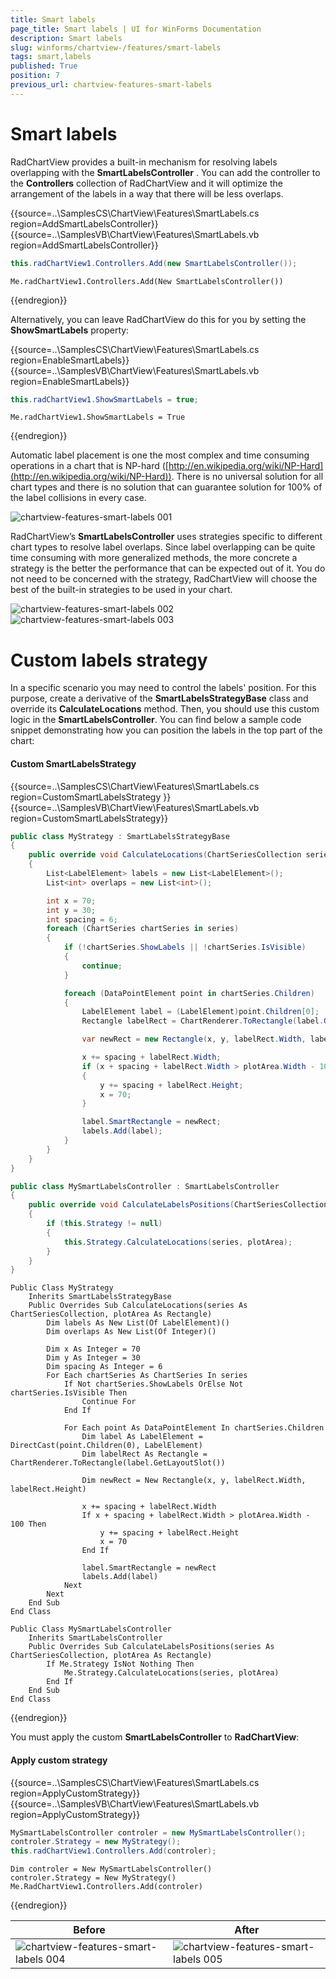 ```yaml
---
title: Smart labels
page_title: Smart labels | UI for WinForms Documentation
description: Smart labels
slug: winforms/chartview-/features/smart-labels
tags: smart,labels
published: True
position: 7
previous_url: chartview-features-smart-labels
---
```


# Smart labels

RadChartView provides a built-in mechanism for resolving labels overlapping with the __SmartLabelsController__ . You can add the controller to the __Controllers__ collection of RadChartView and it will optimize the arrangement of the labels in a way that there will be less overlaps. 

{{source=..\SamplesCS\ChartView\Features\SmartLabels.cs region=AddSmartLabelsController}} 
{{source=..\SamplesVB\ChartView\Features\SmartLabels.vb region=AddSmartLabelsController}} 

````C#
this.radChartView1.Controllers.Add(new SmartLabelsController());

````
````VB.NET
Me.radChartView1.Controllers.Add(New SmartLabelsController())

````

{{endregion}}  

Alternatively, you can leave RadChartView do this for you by setting the __ShowSmartLabels__ property: 

{{source=..\SamplesCS\ChartView\Features\SmartLabels.cs region=EnableSmartLabels}} 
{{source=..\SamplesVB\ChartView\Features\SmartLabels.vb region=EnableSmartLabels}} 

````C#
this.radChartView1.ShowSmartLabels = true;

````
````VB.NET
Me.radChartView1.ShowSmartLabels = True

````

{{endregion}} 


 
Automatic label placement is one the most complex and time consuming operations in a chart that is NP-hard ([http://en.wikipedia.org/wiki/NP-Hard](http://en.wikipedia.org/wiki/NP-Hard)). There is no universal solution for all chart types and there is no solution that can guarantee solution for 100% of the label collisions in every case.

![chartview-features-smart-labels 001](images/chartview-features-smart-labels001.png)

RadChartView’s __SmartLabelsController__ uses strategies specific to different chart types to resolve label overlaps. Since label overlapping can be quite time consuming with more generalized methods, the more concrete a strategy is the better the performance that can be expected out of it. You do not need to be concerned with the strategy, RadChartView will choose the best of the built-in strategies to be used in your chart.

![chartview-features-smart-labels 002](images/chartview-features-smart-labels002.png)![chartview-features-smart-labels 003](images/chartview-features-smart-labels003.png)

# Custom labels strategy

In a specific scenario you may need to control the labels' position. For this purpose, create a derivative of the **SmartLabelsStrategyBase** class and override its **CalculateLocations** method. Then, you should use this custom logic in the **SmartLabelsController**. You can find below a sample code snippet demonstrating how you can position the labels in the top part of the chart:

#### Custom SmartLabelsStrategy 

{{source=..\SamplesCS\ChartView\Features\SmartLabels.cs region=CustomSmartLabelsStrategy }} 
{{source=..\SamplesVB\ChartView\Features\SmartLabels.vb region=CustomSmartLabelsStrategy}} 

````C#
public class MyStrategy : SmartLabelsStrategyBase
{
    public override void CalculateLocations(ChartSeriesCollection series, Rectangle plotArea)
    {
        List<LabelElement> labels = new List<LabelElement>();
        List<int> overlaps = new List<int>();

        int x = 70;
        int y = 30;
        int spacing = 6;
        foreach (ChartSeries chartSeries in series)
        {
            if (!chartSeries.ShowLabels || !chartSeries.IsVisible)
            {
                continue;
            }

            foreach (DataPointElement point in chartSeries.Children)
            {
                LabelElement label = (LabelElement)point.Children[0];
                Rectangle labelRect = ChartRenderer.ToRectangle(label.GetLayoutSlot());

                var newRect = new Rectangle(x, y, labelRect.Width, labelRect.Height);

                x += spacing + labelRect.Width;
                if (x + spacing + labelRect.Width > plotArea.Width - 100)
                {
                    y += spacing + labelRect.Height;
                    x = 70;
                }

                label.SmartRectangle = newRect;
                labels.Add(label);
            }
        }
    }
}

public class MySmartLabelsController : SmartLabelsController
{
    public override void CalculateLabelsPositions(ChartSeriesCollection series, Rectangle plotArea)
    {
        if (this.Strategy != null)
        {
            this.Strategy.CalculateLocations(series, plotArea);
        }
    }
}

````
````VB.NET
Public Class MyStrategy
    Inherits SmartLabelsStrategyBase
    Public Overrides Sub CalculateLocations(series As ChartSeriesCollection, plotArea As Rectangle)
        Dim labels As New List(Of LabelElement)()
        Dim overlaps As New List(Of Integer)()

        Dim x As Integer = 70
        Dim y As Integer = 30
        Dim spacing As Integer = 6
        For Each chartSeries As ChartSeries In series
            If Not chartSeries.ShowLabels OrElse Not chartSeries.IsVisible Then
                Continue For
            End If

            For Each point As DataPointElement In chartSeries.Children
                Dim label As LabelElement = DirectCast(point.Children(0), LabelElement)
                Dim labelRect As Rectangle = ChartRenderer.ToRectangle(label.GetLayoutSlot())

                Dim newRect = New Rectangle(x, y, labelRect.Width, labelRect.Height)

                x += spacing + labelRect.Width
                If x + spacing + labelRect.Width > plotArea.Width - 100 Then
                    y += spacing + labelRect.Height
                    x = 70
                End If

                label.SmartRectangle = newRect
                labels.Add(label)
            Next
        Next
    End Sub
End Class

Public Class MySmartLabelsController
    Inherits SmartLabelsController
    Public Overrides Sub CalculateLabelsPositions(series As ChartSeriesCollection, plotArea As Rectangle)
        If Me.Strategy IsNot Nothing Then
            Me.Strategy.CalculateLocations(series, plotArea)
        End If
    End Sub
End Class

````

{{endregion}} 


You must apply the custom **SmartLabelsController** to **RadChartView**:

#### Apply custom strategy

{{source=..\SamplesCS\ChartView\Features\SmartLabels.cs region=ApplyCustomStrategy}} 
{{source=..\SamplesVB\ChartView\Features\SmartLabels.vb region=ApplyCustomStrategy}} 

````C#
MySmartLabelsController controler = new MySmartLabelsController();
controler.Strategy = new MyStrategy();
this.radChartView1.Controllers.Add(controler);

````
````VB.NET
Dim controler = New MySmartLabelsController()
controler.Strategy = New MyStrategy()
Me.RadChartView1.Controllers.Add(controler)

````

{{endregion}} 

|Before|After|
|----|----|
|![chartview-features-smart-labels 004](images/chartview-features-smart-labels004.png)|![chartview-features-smart-labels 005](images/chartview-features-smart-labels005.png)|